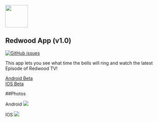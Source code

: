 <br/>
<img src="https://schoolassets.s3.amazonaws.com/logos/115707/115707.gif" width="70">
<br/>

## Redwood App (v1.0)
[![GitHub issues](https://img.shields.io/github/issues/isontic/Redwood.svg)](https://github.com/isontic/Redwood/issues)

This app lets you see what time the bells will ring and watch the latest Episode of Redwood TV!

[Android Beta](https://play.google.com/store/apps/details?id=com.isontic.rhs "Android Beta")     
[IOS Beta](https://goo.gl/forms/MWQfLjrLjFAsY5Pp1 "IOS Beta")     

##Photos

Android
![](https://i.imgur.com/JUbzXoA.png) 

IOS
![](https://i.imgur.com/uW1ejLw.png)
